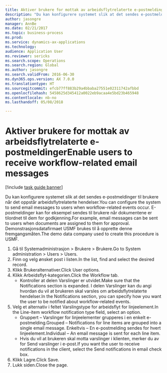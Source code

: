 ```yaml
--- 
title: Aktiver brukere for mottak av arbeidsflytrelaterte e-postmeldinger
description: "Du kan konfigurere systemet slik at det sendes e-postmeldinger til brukere når det oppstår arbeidsflytrelaterte hendelser."
author: jasongre
manager: AnnBe
ms.date: 02/21/2017
ms.topic: business-process
ms.prod: 
ms.service: dynamics-ax-applications
ms.technology: 
audience: Application User
ms.reviewer: sericks
ms.search.scope: Operations
ms.search.region: Global
ms.author: jasongre
ms.search.validFrom: 2016-06-30
ms.dyn365.ops.version: AX 7.0.0
ms.translationtype: HT
ms.sourcegitcommit: efcb77ff883b29a4bbaba27551e02311742afbbd
ms.openlocfilehash: 5458625d345412a0022eb9acaa4e5bd23b465948
ms.contentlocale: nb-no
ms.lasthandoff: 05/08/2018

---
```

# <a name="enable-users-to-receive-workflow-related-email-messages"></a><span data-ttu-id="48f53-103">Aktiver brukere for mottak av arbeidsflytrelaterte e-postmeldinger</span><span class="sxs-lookup"><span data-stu-id="48f53-103">Enable users to receive workflow-related email messages</span></span>

[!include [task guide banner](../../includes/task-guide-banner.md)]

<span data-ttu-id="48f53-104">Du kan konfigurere systemet slik at det sendes e-postmeldinger til brukere når det oppstår arbeidsflytrelaterte hendelser.</span><span class="sxs-lookup"><span data-stu-id="48f53-104">You can configure the system to send email messages to users when workflow-related events occur.</span></span> <span data-ttu-id="48f53-105">E-postmeldinger kan for eksempel sendes til brukere når dokumentene er tilordnet til dem for godkjenning.</span><span class="sxs-lookup"><span data-stu-id="48f53-105">For example, email messages can be sent to users when documents are assigned to them for approval.</span></span> <span data-ttu-id="48f53-106">Demonstrasjonsdatafirmaet USMF brukes til å opprette denne fremgangsmåten.</span><span class="sxs-lookup"><span data-stu-id="48f53-106">The demo data company used to create this procedure is USMF.</span></span>

1. <span data-ttu-id="48f53-107">Gå til Systemadministrasjon > Brukere > Brukere.</span><span class="sxs-lookup"><span data-stu-id="48f53-107">Go to System administration > Users > Users.</span></span>
2. <span data-ttu-id="48f53-108">Finn og velg ønsket post i listen.</span><span class="sxs-lookup"><span data-stu-id="48f53-108">In the list, find and select the desired record.</span></span>
3. <span data-ttu-id="48f53-109">Klikk Brukeralternativer.</span><span class="sxs-lookup"><span data-stu-id="48f53-109">Click User options.</span></span>
4. <span data-ttu-id="48f53-110">Klikk Arbeidsflyt-kategorien.</span><span class="sxs-lookup"><span data-stu-id="48f53-110">Click the Workflow tab.</span></span>
    * <span data-ttu-id="48f53-111">Kontroller at delen Varslinger er utvidet.</span><span class="sxs-lookup"><span data-stu-id="48f53-111">Make sure that the Notifications section is expanded.</span></span>     <span data-ttu-id="48f53-112">I delen Varslinger kan du angi hvordan du vil at brukeren skal varsles om arbeidsflytrelaterte hendelser.</span><span class="sxs-lookup"><span data-stu-id="48f53-112">In the Notifications section, you can specify how you want the user to be notified about workflow-related events.</span></span>  
5. <span data-ttu-id="48f53-113">Velg et alternativ i feltet Varslingstype for arbeidsflyt for linjeelement.</span><span class="sxs-lookup"><span data-stu-id="48f53-113">In the Line-item workflow notification type field, select an option.</span></span>
    * <span data-ttu-id="48f53-114">Gruppert – Varslinger for linjeelementer grupperes i en enkelt e-postmelding.</span><span class="sxs-lookup"><span data-stu-id="48f53-114">Grouped – Notifications for line items are grouped into a single email message.</span></span>    <span data-ttu-id="48f53-115">Enkeltvis – En e-postmelding sendes for hvert linjeelement.</span><span class="sxs-lookup"><span data-stu-id="48f53-115">Individual – An email message is sent for each line item.</span></span>  
    * <span data-ttu-id="48f53-116">Hvis du vil at brukeren skal motta varslinger i klienten, merker du av for Send varslinger i e-post.</span><span class="sxs-lookup"><span data-stu-id="48f53-116">If you want the user to receive notifications in the client, select the Send notifications in email check box.</span></span>  
6. <span data-ttu-id="48f53-117">Klikk Lagre.</span><span class="sxs-lookup"><span data-stu-id="48f53-117">Click Save.</span></span>
7. <span data-ttu-id="48f53-118">Lukk siden.</span><span class="sxs-lookup"><span data-stu-id="48f53-118">Close the page.</span></span>


